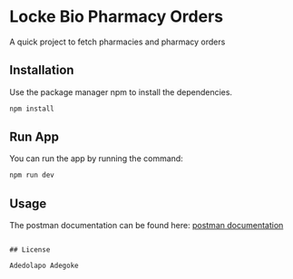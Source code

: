 # Locke Bio Pharmacy Orders

A quick project to fetch pharmacies and pharmacy orders

## Installation

Use the package manager npm to install the dependencies.

```bash
npm install
```

## Run App

You can run the app by running the command:

```bash
npm run dev
```

## Usage

The postman documentation can be found here: [postman documentation](https://documenter.getpostman.com/view/23766599/2sA2xe4ELf)

```

## License

Adedolapo Adegoke
```
